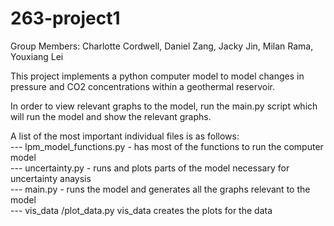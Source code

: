 # 263-project1
Group Members: Charlotte Cordwell, Daniel Zang, Jacky Jin, Milan Rama, Youxiang Lei

This project implements a python computer model to model changes in pressure and CO2 concentrations within a geothermal reservoir.

In order to view relevant graphs to the model, run the main.py script which will run the model and show the relevant graphs.

A list of the most important individual files is as follows:  <br />
--- lpm_model_functions.py - has most of the functions to run the computer model  <br />
--- uncertainty.py - runs and plots parts of the model necessary for uncertainty anaysis  <br />
--- main.py - runs the model and generates all the graphs relevant to the model  <br />
--- vis_data /plot_data.py vis_data creates the plots for the data
